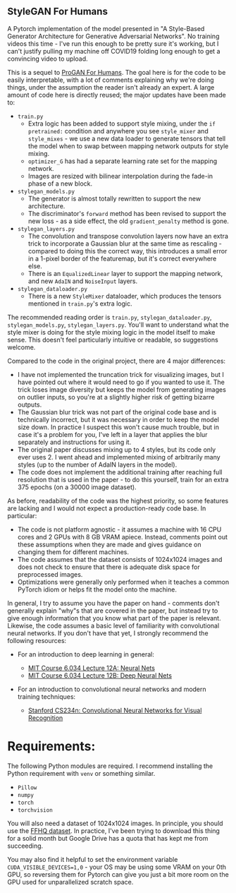 ## StyleGAN For Humans
A Pytorch implementation of the model presented in "A Style-Based Generator Architecture for Generative Adversarial Networks". No training videos this time - I've run this enough to be pretty sure it's working, but I can't justify pulling my machine off COVID19 folding long enough to get a convincing video to upload.

This is a sequel to [ProGAN For Humans](https://github.com/dulaku/ProGAN-for-Humans). The goal here is for the code to be easily interpretable, with a lot of comments explaining why we're doing things, under the assumption the reader isn't already an expert. A large amount of code here is directly reused; the major updates have been made to:</br>

* `train.py`
  * Extra logic has been added to support style mixing, under the `if pretrained:` condition and anywhere you see `style_mixer` and `style_mixes` - we use a new data loader to generate tensors that tell the model when to swap between mapping network outputs for style mixing.
  * `optimizer_G` has had a separate learning rate set for the mapping network.
  * Images are resized with bilinear interpolation during the fade-in phase of a new block.
* `stylegan_models.py`
  * The generator is almost totally rewritten to support the new architecture.
  * The discriminator's `forward` method has been revised to support the new loss - as a side effect, the old `gradient_penalty` method is gone.
* `stylegan_layers.py`
  * The convolution and transpose convolution layers now have an extra trick to incorporate a Gaussian blur at the same time as rescaling - compared to doing this the correct way, this introduces a small error in a 1-pixel border of the featuremap, but it's correct everywhere else.
  * There is an `EqualizedLinear` layer to support the mapping network, and new `AdaIN` and `NoiseInput` layers.
* `stylegan_dataloader.py`
  * There is a new `StyleMixer` dataloader, which produces the tensors mentioned in `train.py`'s extra logic.

The recommended reading order is `train.py`, `stylegan_dataloader.py`, `stylegan_models.py`, `stylegan_layers.py`. You'll want to understand what the style mixer is doing for the style mixing logic in the model itself to make sense. This doesn't feel particularly intuitive or readable, so suggestions welcome.</br>

Compared to the code in the original project, there are 4 major differences:</br>

* I have not implemented the truncation trick for visualizing images, but I have pointed out where it would need to go if you wanted to use it. The trick loses image diversity but keeps the model from generating images on outlier inputs, so you're at a slightly higher risk of getting bizarre outputs.
* The Gaussian blur trick was not part of the original code base and is technically incorrect, but it was necessary in order to keep the model size down. In practice I suspect this won't cause much trouble, but in case it's a problem for you, I've left in a layer that applies the blur separately and instructions for using it.
* The original paper discusses mixing up to 4 styles, but its code only ever uses 2. I went ahead and implemented mixing of arbitrarily many styles (up to the number of AdaIN layers in the model).
* The code does not implement the additional training after reaching full resolution that is used in the paper - to do this yourself, train for an extra 375 epochs (on a 30000 image dataset).

As before, readability of the code was the highest priority, so some features are lacking and I would not expect a production-ready code base. In particular:</br>

* The code is not platform agnostic - it assumes a machine with 16 CPU cores and 2 GPUs with 8 GB VRAM apiece. Instead, comments point out these assumptions when they are made and gives guidance on changing them for different machines.
* The code assumes that the dataset consists of 1024x1024 images and does not check to ensure that there is adequate disk space for preprocessed images.
* Optimizations were generally only performed when it teaches a common PyTorch idiom or helps fit the model onto the machine.

In general, I try to assume you have the paper on hand - comments don't generally explain "why"s that are covered in the paper, but instead try to give enough information that you know what part of the paper is relevant. Likewise, the code assumes a basic level of familiarity with convolutional neural networks. If you don't have that yet, I strongly recommend the following resources:</br>

* For an introduction to deep learning in general:
  * [MIT Course 6.034 Lecture 12A: Neural Nets](https://ocw.mit.edu/courses/electrical-engineering-and-computer-science/6-034-artificial-intelligence-fall-2010/lecture-videos/lecture-12a-neural-nets)
  * [MIT Course 6.034 Lecture 12B: Deep Neural Nets](https://ocw.mit.edu/courses/electrical-engineering-and-computer-science/6-034-artificial-intelligence-fall-2010/lecture-videos/lecture-12b-deep-neural-nets)

* For an introduction to convolutional neural networks and modern training techniques:
  * [Stanford CS234n: Convolutional Neural Networks for Visual Recognition](http://cs231n.stanford.edu/)

# Requirements:

The following Python modules are required. I recommend installing the Python requirement with ``venv`` or something similar.</br>
* `Pillow`
* `numpy`
* `torch`
* `torchvision`

You will also need a dataset of 1024x1024 images. In principle, you should use the [FFHQ dataset](https://github.com/NVlabs/ffhq-dataset). In practice, I've been trying to download this thing for a solid month but Google Drive has a quota that has kept me from succeeding.</br>

You may also find it helpful to set the environment variable `CUDA_VISIBLE_DEVICES=1,0` - your OS may be using some VRAM on your 0th GPU, so reversing them for Pytorch can give you just a bit more room on the GPU used for unparallelized scratch space.</br>
